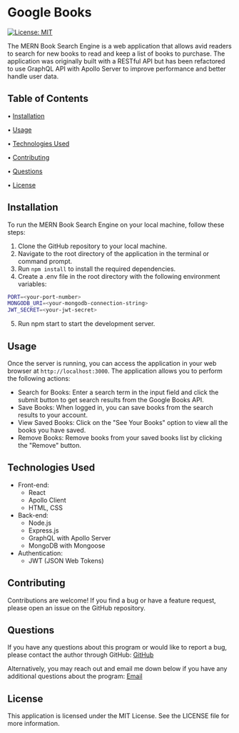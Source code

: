 # Google Books

[![License: MIT](https://img.shields.io/badge/License-MIT-yellow.svg)](https://opensource.org/licenses/MIT)

The MERN Book Search Engine is a web application that allows avid readers to search for new books to read and keep a list of books to purchase. The application was originally built with a RESTful API but has been refactored to use GraphQL API with Apollo Server to improve performance and better handle user data.

## Table of Contents

 • [Installation](#installation)

 • [Usage](#usage)

 • [Technologies Used](#technologies-used)

 • [Contributing](#contributing)

 • [Questions](#questions)

 • [License](#license)

## Installation

To run the MERN Book Search Engine on your local machine, follow these steps:

1. Clone the GitHub repository to your local machine.
2. Navigate to the root directory of the application in the terminal or command prompt.
3. Run `npm install` to install the required dependencies.
4. Create a .env file in the root directory with the following environment variables:

```bash
PORT=<your-port-number>
MONGODB_URI=<your-mongodb-connection-string>
JWT_SECRET=<your-jwt-secret>
```

5. Run npm start to start the development server.

## Usage

Once the server is running, you can access the application in your web browser at `http://localhost:3000`. The application allows you to perform the following actions:

+ Search for Books: Enter a search term in the input field and click the submit button to get search results from the Google Books API.
+ Save Books: When logged in, you can save books from the search results to your account.
+ View Saved Books: Click on the "See Your Books" option to view all the books you have saved.
+ Remove Books: Remove books from your saved books list by clicking the "Remove" button.

## Technologies Used

+ Front-end:
  + React
  + Apollo Client
  + HTML, CSS
+ Back-end:
  + Node.js
  + Express.js
  + GraphQL with Apollo Server
  + MongoDB with Mongoose
+ Authentication:
  + JWT (JSON Web Tokens)

## Contributing

Contributions are welcome! If you find a bug or have a feature request, please open an issue on the GitHub repository.

## Questions

If you have any questions about this program or would like to report a bug, please contact the author through GitHub:
[GitHub](https://github.com/tg1489/)

Alternatively, you may reach out and email me down below if you have any additional questions about the program:
[Email](mailto:tonyguarino1489@gmail.com)

## License

This application is licensed under the MIT License. See the LICENSE file for more information.
